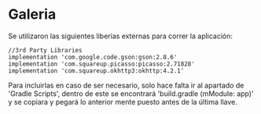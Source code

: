 # Galeria

Se utilizaron las siguientes liberías externas para correr la aplicación:
	
	//3rd Party Libraries
    implementation 'com.google.code.gson:gson:2.8.6'
    implementation 'com.squareup.picasso:picasso:2.71828'
    implementation 'com.squareup.okhttp3:okhttp:4.2.1'
	
Para incluirlas en caso de ser necesario, solo hace falta ir al apartado de 'Gradle Scripts',
dentro de este se encontrará 'build.gradle (mModule: app)' y se copiara y pegará lo anterior 
mente puesto antes de la última llave.

 
